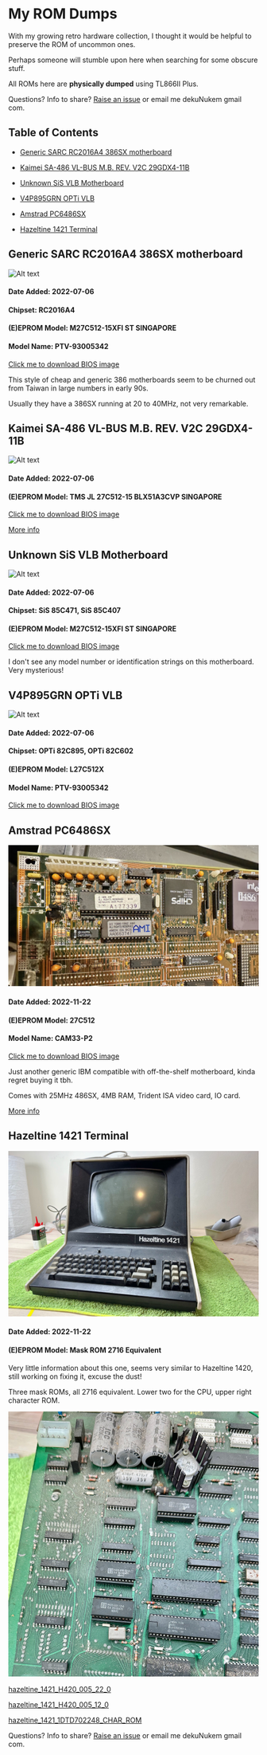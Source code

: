 # My ROM Dumps

With my growing retro hardware collection, I thought it would be helpful to preserve the ROM of uncommon ones.

Perhaps someone will stumble upon here when searching for some obscure stuff.

All ROMs here are **physically dumped** using TL866II Plus.

Questions? Info to share? [Raise an issue](https://github.com/dekuNukem/BIOS_ROM_Dumps/issues) or email me dekuNukem gmail com.

## Table of Contents

* [Generic SARC RC2016A4 386SX motherboard](#generic-sarc-rc2016a4-386sx-motherboard)

* [Kaimei SA-486 VL-BUS M.B. REV. V2C 29GDX4-11B](#kaimei-sa-486-vl-bus-mb-rev-v2c-29gdx4-11b)

* [Unknown SiS VLB Motherboard](#unknown-sis-vlb-motherboard)

* [V4P895GRN OPTi VLB](#v4p895grn-opti-vlb)

* [Amstrad PC6486SX](#amstrad-pc6486sx)

* [Hazeltine 1421 Terminal](#hazeltine-1421-terminal)

## Generic SARC RC2016A4 386SX motherboard

![Alt text](dumps/photos/sarc_386.JPG)

#### Date Added: 2022-07-06

#### Chipset: RC2016A4

#### (E)EPROM Model: M27C512-15XFI ST SINGAPORE

#### Model Name: PTV-93005342

[Click me to download BIOS image](dumps/SARC_386SX.BIN)

This style of cheap and generic 386 motherboards seem to be churned out from Taiwan in large numbers in early 90s.

Usually they have a 386SX running at 20 to 40MHz, not very remarkable.

## Kaimei SA-486 VL-BUS M.B. REV. V2C 29GDX4-11B

![Alt text](dumps/photos/29gdx4.JPG)

#### Date Added: 2022-07-06

#### (E)EPROM Model: TMS JL 27C512-15 BLX51A3CVP SINGAPORE

[Click me to download BIOS image](dumps/29GDX4.BIN)

[More info](https://www.ultimateretro.net/en/dumps/5545)

## Unknown SiS VLB Motherboard

![Alt text](dumps/photos/sis_vlb.JPG)

#### Date Added: 2022-07-06

#### Chipset: SiS 85C471, SiS 85C407

#### (E)EPROM Model: M27C512-15XFI ST SINGAPORE

[Click me to download BIOS image](dumps/SIS_85C471.BIN)

I don't see any model number or identification strings on this motherboard. Very mysterious!

## V4P895GRN OPTi VLB

![Alt text](dumps/photos/v4p895grn.JPG)

#### Date Added: 2022-07-06

#### Chipset: OPTi 82C895, OPTi 82C602

#### (E)EPROM Model: L27C512X

#### Model Name: PTV-93005342

[Click me to download BIOS image](dumps/V4P895GRN.BIN)

## Amstrad PC6486SX

![Alt text](dumps/photos/amstrad_486.jpeg)

#### Date Added: 2022-11-22

#### (E)EPROM Model: 27C512

#### Model Name: CAM33-P2

[Click me to download BIOS image](dumps/amstrad_PC6486sx_27C512@DIP28.BIN)

Just another generic IBM compatible with off-the-shelf motherboard, kinda regret buying it tbh.

Comes with 25MHz 486SX, 4MB RAM, Trident ISA video card, IO card.

[More info](https://stason.org/TULARC/pc/dumps/A/AUVA-COMPUTER-INC-486-CAM33-P2-CPM20-P0-CPM25-P0.html)

## Hazeltine 1421 Terminal

![Alt text](dumps/photos/hazeltine_1421.jpeg)

#### Date Added: 2022-11-22

#### (E)EPROM Model: Mask ROM 2716 Equivalent

Very little information about this one, seems very similar to Hazeltine 1420, still working on fixing it, excuse the dust!

Three mask ROMs, all 2716 equivalent. Lower two for the CPU, upper right character ROM.

![Alt text](dumps/photos/hazeltine_pcb.jpeg)

[hazeltine_1421_H420_005_22_0](dumps/hazeltine_1421_H420_005_22_0_M2716@DIP24.BIN)

[hazeltine_1421_H420_005_12_0](dumps/hazeltine_1421_H420_005_12_0_M2716@DIP24.BIN)

[hazeltine_1421_1DTD702248_CHAR_ROM](dumps/hazeltine_1421_1DTD702248_CHAR_ROM_M2716@DIP24.BIN)


Questions? Info to share? [Raise an issue](https://github.com/dekuNukem/BIOS_ROM_Dumps/issues) or email me dekuNukem gmail com.
